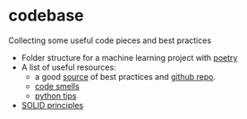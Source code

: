 # codebase
Collecting some useful code pieces and best practices
- Folder structure for a machine learning project with [poetry](./poetry_ml/README.md)
- A list of useful resources:
    - a good [source](https://theaisummer.com/best-practices-deep-learning-code/) of best practices and [github repo](https://github.com/The-AI-Summer/Deep-Learning-In-Production/tree/master/2.%20Writing%20Deep%20Learning%20code:%20Best%20Practises).
    -  [code smells](https://refactoring.guru/refactoring/smells)
    - [python tips](https://book.pythontips.com/en/latest/decorators.html)
- [SOLID principles](./SOLID_principles/README.md)